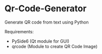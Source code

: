 # Qr-Code-Generator
Generate QR code from text using Python

Requirements:
- PySide6 (Qt module for GUI)
- qrcode (Module to create QR Code Image)
